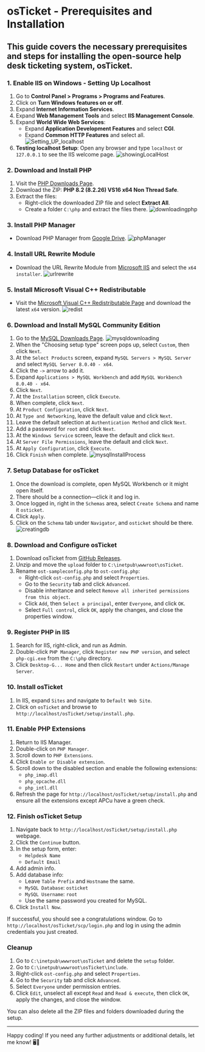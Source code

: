 # osTicket - Prerequisites and Installation
## This guide covers the necessary prerequisites and steps for installing the open-source help desk ticketing system, osTicket.


### 1. Enable IIS on Windows - Setting Up Localhost


1. Go to **Control Panel > Programs > Programs and Features**.
2. Click on **Turn Windows features on or off**.
3. Expand **Internet Information Services**.
4. Expand **Web Management Tools** and select **IIS Management Console**.
5. Expand **World Wide Web Services**:
   - Expand **Application Development Features** and select **CGI**.
   - Expand **Common HTTP Features** and select all.
![Setting_UP_localhost](https://github.com/user-attachments/assets/2d1a8bf7-a510-46af-973b-25541dac4500)
6. **Testing localhost Setup**: Open any browser and type `localhost` or `127.0.0.1` to see the IIS welcome page.
![showingLocalHost](https://github.com/user-attachments/assets/3f89469a-3991-4415-bc10-52012494bd81)

### 2. Download and Install PHP


1. Visit the [PHP Downloads Page](https://windows.php.net/download#php-8.2).
2. Download the ZIP: **PHP 8.2 (8.2.26) VS16 x64 Non Thread Safe**.
3. Extract the files:
   - Right-click the downloaded ZIP file and select **Extract All**.
   - Create a folder `C:\php` and extract the files there.
![downloadingphp](https://github.com/user-attachments/assets/91adb7d7-14ac-4b6a-9267-e686a5b47244)
### 3. Install PHP Manager


- Download PHP Manager from [Google Drive](https://drive.google.com/file/d/1qyZMk_YTizMGJMVULN_TtCwVY9sxw9lz/view?usp=sharing%3Eis).
![phpManager](https://github.com/user-attachments/assets/36ec2b0b-1a5a-42c1-95a2-9d301a2aa288)
### 4. Install URL Rewrite Module






- Download the URL Rewrite Module from [Microsoft IIS](https://www.iis.net/downloads/microsoft/url-rewrite) and select the `x64 installer`.
![urlrewrite](https://github.com/user-attachments/assets/83b3decf-6768-4264-919c-23a803ccc97c)
### 5. Install Microsoft Visual C++ Redistributable


- Visit the [Microsoft Visual C++ Redistributable Page](https://learn.microsoft.com/en-gb/cpp/windows/latest-supported-vc-redist?view=msvc-170) and download the latest `x64` version.
![redist](https://github.com/user-attachments/assets/59684505-b17d-4049-bcdd-e4790a966e3e)
### 6. Download and Install MySQL Community Edition


1. Go to the [MySQL Downloads Page](https://dev.mysql.com/downloads/file/?id=536356).
![mysqldownloading](https://github.com/user-attachments/assets/cd72bb26-f4ac-4059-82c4-dc3e483a0c97)
2. When the "Choosing setup type" screen pops up, select `Custom`, then click `Next`.
3. At the `Select Products` screen, expand `MySQL Servers > MySQL Server` and select `MySQL Server 8.0.40 - x64`.
4. Click the `->` arrow to add it.
5. Expand `Applications > MySQL Workbench` and add `MySQL Workbench 8.0.40 - x64`.
6. Click `Next`.
7. At the `Installation` screen, click `Execute`.
8. When complete, click `Next`.
9. At `Product Configuration`, click `Next`.
10. At `Type and Networking`, leave the default value and click `Next`.
11. Leave the default selection at `Authentication Method` and click `Next`.
12. Add a password for `root` and click `Next`.
13. At the `Windows Service` screen, leave the default and click `Next`.
14. At `Server File Permissions`, leave the default and click `Next`.
15. At `Apply Configuration`, click `Execute`.
16. Click `Finish` when complete.
![mysqlInstallProcess](https://github.com/user-attachments/assets/d6242071-3ed3-4c98-b72e-19d205cf1a5b)
### 7. Setup Database for osTicket

1. Once the download is complete, open MySQL Workbench or it might open itself.
2. There should be a connection—click it and log in.
3. Once logged in, right in the `Schemas` area, select `Create Schema` and name it `osticket`.
4. Click `Apply`.
5. Click on the `Schema` tab under `Navigator`, and `osticket` should be there.
![creatingdb](https://github.com/user-attachments/assets/a3dbf8cf-9e30-4fab-bead-215680633efd)

### 8. Download and Configure osTicket

1. Download osTicket from [GitHub Releases](https://github.com/osTicket/osTicket/releases/tag/v1.18.1).
2. Unzip and move the `upload` folder to `C:\inetpub\wwwroot\osTicket`.
3. Rename `ost-sampleconfig.php` to `ost-config.php`:
   - Right-click `ost-config.php` and select `Properties`.
   - Go to the `Security` tab and click `Advanced`.
   - Disable inheritance and select `Remove all inherited permissions from this object`.
   - Click `Add`, then `Select a principal`, enter `Everyone`, and click `OK`.
   - Select `Full control`, click `OK`, apply the changes, and close the properties window.

### 9. Register PHP in IIS

1. Search for IIS, right-click, and run as Admin.
2. Double-click `PHP Manager`, click `Register new PHP version`, and select `php-cgi.exe` from the `C:\php` directory.
3. Click `Desktop-G... Home` and then click `Restart` under `Actions/Manage Server`.

### 10. Install osTicket

1. In IIS, expand `Sites` and navigate to `Default Web Site`.
2. Click on `osTicket` and browse to `http://localhost/osTicket/setup/install.php`.

### 11. Enable PHP Extensions

1. Return to IIS Manager.
2. Double-click on `PHP Manager`.
3. Scroll down to `PHP Extensions`.
4. Click `Enable or Disable extension`.
5. Scroll down to the disabled section and enable the following extensions:
   - `php_imap.dll`
   - `php_opcache.dll`
   - `php_intl.dll`
6. Refresh the page for `http://localhost/osTicket/setup/install.php` and ensure all the extensions except APCu have a green check.

### 12. Finish osTicket Setup

1. Navigate back to `http://localhost/osTicket/setup/install.php` webpage.
2. Click the `Continue` button.
3. In the setup form, enter:
   - `Helpdesk Name`
   - `Default Email`
4. Add admin info.
5. Add database info:
   - Leave `Table Prefix` and `Hostname` the same.
   - `MySQL Database`: `osticket`
   - `MySQL Username`: `root`
   - Use the same password you created for MySQL.
6. Click `Install Now`.

If successful, you should see a congratulations window. Go to `http://localhost/osTicket/scp/login.php` and log in using the admin credentials you just created.

### Cleanup

1. Go to `C:\inetpub\wwwroot\osTicket` and delete the `setup` folder.
2. Go to `C:\inetpub\wwwroot\osTicket\include`.
3. Right-click `ost-config.php` and select `Properties`.
4. Go to the `Security` tab and click `Advanced`.
5. Select `Everyone` under permission entries.
6. Click `Edit`, unselect all except `Read` and `Read & execute`, then click `OK`, apply the changes, and close the window.

You can also delete all the ZIP files and folders downloaded during the setup.

---

Happy coding! If you need any further adjustments or additional details, let me know! 🖥️🚀
